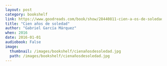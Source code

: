 ```yaml
---
layout: post
category: bookshelf
link: https://www.goodreads.com/book/show/28440811-cien-a-os-de-soledad-de-gabriel-garc-a-m-rquez-gu-a-de-lectura
title: "Cien años de soledad"
author: "Gabriel García Márquez"
when: 2016
date: 2016-01-01
audiobook: False
image:
  thumbnail: /images/bookshelf/cienañosdesoledad.jpg
  path: /images/bookshelf/cienañosdesoledad.jpg
---
```

